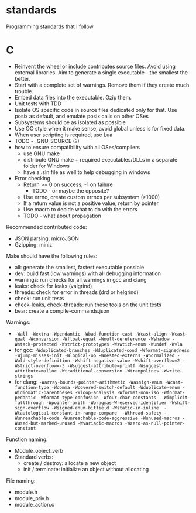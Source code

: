 # standards
Programming standards that I follow

# C

- Reinvent the wheel or include contributes source files. Avoid using external libraries. Aim to generate a single executable - the smallest the better.
- Start with a complete set of warnings. Remove them if they create much trouble.
- Embed data files into the executable. Gzip them.
- Unit tests with TDD
- Isolate OS specific code in source files dedicated only for that. Use posix as default, and emulate posix calls on other OSes
- Subsystems should be as isolated as possible
- Use OO style when it make sense, avoid global unless is for fixed data.
- When user scripting is required, use Lua
- TODO - _GNU_SOURCE (?)
- how to ensure compatibility with all OSes/compilers
  - use GNU make
  - distribute GNU make + required executables/DLLs in a separate folder for Windows
  - have a .sln file as well to help debugging in windows
- Error checking
  - Return >= 0 on success, -1 on failure
    - TODO - or maybe the opposite?
  - Use errno, create custom errnos per subsystem (>1000)
  - If a return value is not a positive value, return by pointer
  - Use macro to decide what to do with the errors
  - TODO - what about propagation

Recommended contributed code:
- JSON parsing: microJSON
- Gzipping: miniz

Make should have the following rules:
- all: generate the smallest, fastest executable possible
- dev: build fast (low warnings) with all debugging information
- warnings: run checks for all warnings in gcc and clang
- leaks: check for leaks (valgrind)
- threads: check for error in threads (drd or helgrind)
- check: run unit tests
- check-leaks, check-threads: run these tools on the unit tests
- bear: create a compile-commands.json

Warnings:
 - `-Wall -Wextra -Wpendantic -Wbad-function-cast -Wcast-align -Wcast-qual -Wconversion -Wfloat-equal -Wnull-dereference -Wshadow -Wstack-protected -Wstrict-prototypes -Wswtich-enum -Wundef -Wvla`
 - for gcc: `-Wduplicated-branches -Wduplicated-cond -Wformat-signedness -Wjump-misses-init -Wlogical-op -Wnested-externs -Wnormalized -Wold-style-definition -Wshift-negative-value -Wshift-overflow=2 -Wstrict-overflow=-3 -Wsuggest-attribute=printf -Wsuggest-attribute=malloc -Wtraditional-conversion -Wtrampolines -Wwrite-strings`
 - for clang: `-Warray-bounds-pointer-arithmetic -Wassign-enum -Wcast-function-type -Wcomma -Wcovered-switch-default -Wduplicate-enum -Widiomatic-parentheses -Wloop-analysis -Wformat-non-iso -Wformat-pedantic -Wformat-type-confusion -Wfour-char-constants  -Wimplicit-fallthrough -Wpointer-arith -Wpragmas-Wreserved-identifier -Wshift-sign-overflow -Wsigned-enum-bitfield -Wstatic-in-inline  -Wtautological-constant-in-range-compare  -Wthread-safety -Wunreachable-code -Wunreachable-code-aggressive -Wunused-macros -Wused-but-marked-unused -Wvariadic-macros -Wzero-as-null-pointer-constant`

Function naming:
 - Module_object_verb
 - Standard verbs:
   - create / destroy: allocate a new object
   - init / terminate: initialize an object without allocating

File naming:
 - module.h
 - module_priv.h
 - module_action.c
